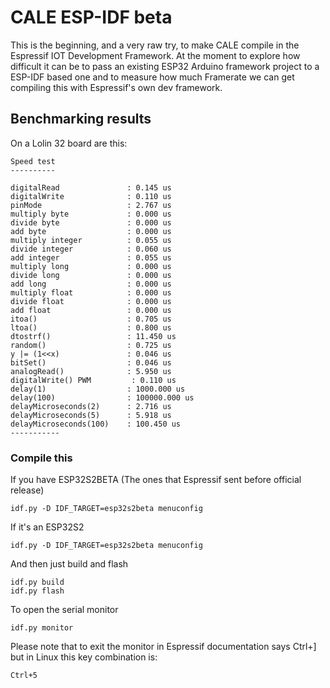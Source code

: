 # CALE ESP-IDF beta

This is the beginning, and a very raw try, to make CALE compile in the Espressif IOT Development Framework. At the moment to explore how difficult it can be to pass an existing ESP32 Arduino framework project to a ESP-IDF based one and to measure how much Framerate we can get compiling this with Espressif's own dev framework. 



## Benchmarking results 

On a Lolin 32 board are this:

    Speed test
    ----------

    digitalRead               : 0.145 us
    digitalWrite              : 0.110 us
    pinMode                   : 2.767 us
    multiply byte             : 0.000 us
    divide byte               : 0.000 us
    add byte                  : 0.000 us
    multiply integer          : 0.055 us
    divide integer            : 0.060 us
    add integer               : 0.055 us
    multiply long             : 0.000 us
    divide long               : 0.000 us
    add long                  : 0.000 us
    multiply float            : 0.000 us
    divide float              : 0.000 us
    add float                 : 0.000 us
    itoa()                    : 0.705 us
    ltoa()                    : 0.800 us
    dtostrf()                 : 11.450 us
    random()                  : 0.725 us
    y |= (1<<x)               : 0.046 us
    bitSet()                  : 0.046 us
    analogRead()              : 5.950 us
    digitalWrite() PWM         : 0.110 us
    delay(1)                  : 1000.000 us
    delay(100)                : 100000.000 us
    delayMicroseconds(2)      : 2.716 us
    delayMicroseconds(5)      : 5.918 us
    delayMicroseconds(100)    : 100.450 us
    -----------

### Compile this 

If you have ESP32S2BETA (The ones that Espressif sent before official release)

    idf.py -D IDF_TARGET=esp32s2beta menuconfig

If it's an ESP32S2

    idf.py -D IDF_TARGET=esp32s2beta menuconfig

And then just build and flash

    idf.py build
    idf.py flash

To open the serial monitor

    idf.py monitor

Please note that to exit the monitor in Espressif documentation says Ctrl+] but in Linux this key combination is:

    Ctrl+5